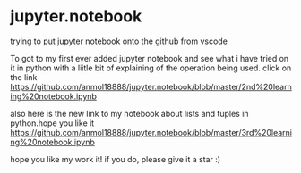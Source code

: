﻿# jupyter.notebook

trying to put jupyter notebook onto the github from vscode


To got to my first ever added jupyter notebook and see what i have tried on it in python with a liitle bit of explaining of the operation being used. click on the link https://github.com/anmol18888/jupyter.notebook/blob/master/2nd%20learning%20notebook.ipynb

also here is the new link to my notebook about lists and tuples in python.hope you like it
https://github.com/anmol18888/jupyter.notebook/blob/master/3rd%20learning%20notebook.ipynb

hope you like my work it! if you do, please give it a star :)